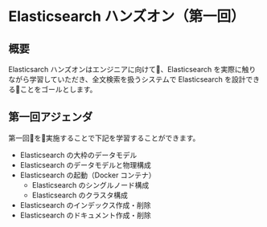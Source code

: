# Elasticsearch ハンズオン（第一回）
## 概要
Elasticsarch ハンズオンはエンジニアに向けて、Elasticsearch を実際に触りながら学習していただき、全文検索を扱うシステムで Elasticsearch を設計できることをゴールとします。

## 第一回アジェンダ
第一回を実施することで下記を学習することができます。

- Elasticsearch の大枠のデータモデル
- Elasticsearch のデータモデルと物理構成
- Elasticsearch の起動（Docker コンテナ）
    - Elasticsearch のシングルノード構成
    - Elasticsearch のクラスタ構成
- Elasticsearch のインデックス作成・削除
- Elasticsearch のドキュメント作成・削除
